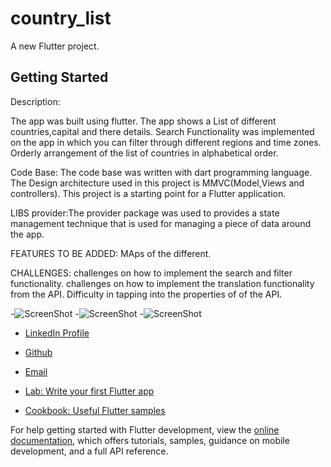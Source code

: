 # country_list

A new Flutter project.

## Getting Started

Description: 

The app was built using flutter.
The app shows a List of different countries,capital and there details.
Search Functionality was implemented on the app in which you can filter through different regions and time zones.
Orderly arrangement of the list of countries in alphabetical order.

Code Base:
The code base was written with dart programming language.
The Design architecture used in this project is MMVC(Model,Views and controllers).
This project is a starting point for a Flutter application.

LIBS
provider:The provider package was used to provides a state management technique that is used for managing a piece of data around the app.

FEATURES TO BE ADDED:
MAps of the different.

CHALLENGES:
challenges on how to implement the search and filter functionality.
challenges on how to implement the translation functionality from the API.
Difficulty in tapping into the properties of of the API.

-![ScreenShot](assets/image/darkMode.png)
-![ScreenShot](assets/image/details.png)
-![ScreenShot](assets/image/lightMode.png)


- [LinkedIn Profile](https://www.linkedin.com/in/simon-singlad-chuwkwu-915115244/)
- [Github](https://www.github.com/devsinglad)
- [Email](simonsinglad5@gmail.com)



- [Lab: Write your first Flutter app](https://docs.flutter.dev/get-started/codelab)
- [Cookbook: Useful Flutter samples](https://docs.flutter.dev/cookbook)

For help getting started with Flutter development, view the
[online documentation](https://docs.flutter.dev/), which offers tutorials,
samples, guidance on mobile development, and a full API reference.
